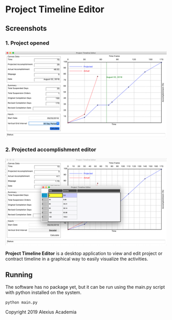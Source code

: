 # Project Timeline Editor
## Screenshots
### 1. Project opened
![alt text](imgs/screenshot_project_opened.png "Logo Title Text 1")
### 2. Projected accomplishment editor
![alt text](imgs/screenshot_showing_projected_editor.png "Logo Title Text 1")


**Project Timeline Editor** is a desktop application to view and edit project
or contract timeline in a graphical way to easily visualize the activities.


**Running**
---
The software has no package yet, but it can be run using the main.py script
with python installed on the system.
```commandline
python main.py
```

Copyright 2019 Alexius Academia